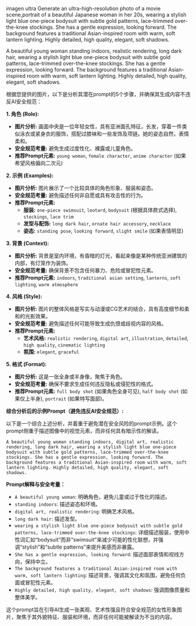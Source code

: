 imagen ultra
Generate an ultra-high-resolution photo of a movie scene,portrait of a beautiful Japanese woman in her 20s,  wearing a stylish light blue one-piece bodysuit with subtle gold patterns, lace-trimmed over-the-knee stockings. She has a gentle expression, looking forward. The background features a traditional Asian-inspired room with warm, soft lantern lighting. Highly detailed, high quality, elegant, soft shadows.



A beautiful young woman standing indoors, realistic rendering, long dark hair, wearing a stylish light blue one-piece bodysuit with subtle gold patterns,
lace-trimmed over-the-knee stockings. She has a gentle expression, looking forward. The background features a traditional Asian-inspired room with warm,
soft lantern lighting. Highly detailed, high quality, elegant, soft shadows.


根据您提供的图片，以下是分析其潜在prompt的5个步骤，并确保其生成内容不违反AI安全规范：

**1. 角色 (Role):**

*   **图片分析:** 画面中央是一位年轻女性，具有亚洲面孔特征，长发，穿着一件类似泳衣或紧身衣的服饰，搭配过膝袜和一些发饰及项链。她的姿态自然，表情柔和。
*   **安全规范考量:** 避免生成过度性化、裸露或儿童角色。
*   **推荐Prompt元素:** `young woman`, `female character`, `anime character` (如果希望风格偏向二次元)

**2. 示例 (Examples):**

*   **图片分析:** 图片展示了一个比较具体的角色形象、服装和姿态。
*   **安全规范考量:** 避免描述任何非自愿或具有攻击性的行为。
*   **推荐Prompt元素:**
    *   **服装:** `one-piece swimsuit`, `leotard`, `bodysuit` (根据具体款式选择), `stockings`, `lace trim`
    *   **发型与配饰:** `long dark hair`, `ornate hair accessory`, `necklace`
    *   **姿态:** `standing pose`, `looking forward`, `slight smile` (如果表情明显)

**3. 背景 (Context):**

*   **图片分析:** 背景是室内环境，有昏暗的灯光，看起来像是某种传统亚洲建筑的内部，有灯笼作为装饰。
*   **安全规范考量:** 确保背景不包含任何暴力、危险或冒犯性元素。
*   **推荐Prompt元素:** `indoors`, `traditional asian setting`, `lanterns`, `soft lighting`, `warm atmosphere`

**4. 风格 (Style):**

*   **图片分析:** 图片的整体风格是写实与动漫或CG艺术的结合，具有高度细节和柔和的光影效果。
*   **安全规范考量:** 避免描述任何可能导致生成仇恨或歧视内容的风格。
*   **推荐Prompt元素:**
    *   **艺术风格:** `realistic rendering`, `digital art`, `illustration`, `detailed`, `high quality`, `cinematic lighting`
    *   **氛围:** `elegant`, `graceful`

**5. 格式 (Format):**

*   **图片分析:** 这是一张全身或半身像，聚焦于角色。
*   **安全规范考量:** 确保不要求生成任何违反隐私或侵犯性的格式。
*   **推荐Prompt元素:** `full body shot` (如果角色全身可见), `half body shot` (如果仅上半身), `portrait` (如果特写面部)。

**综合分析后的示例Prompt（避免违反AI安全规范）:**

以下是一个综合上述分析，并着重于避免潜在安全风险的prompt示例。这个prompt侧重于描述图像中的视觉元素，而非任何具有暗示性的解读。

```
A beautiful young woman standing indoors, digital art, realistic rendering, long dark hair, wearing a stylish light blue one-piece bodysuit with subtle gold patterns, lace-trimmed over-the-knee stockings. She has a gentle expression, looking forward. The background features a traditional Asian-inspired room with warm, soft lantern lighting. Highly detailed, high quality, elegant, soft shadows.
```

**Prompt解释与安全考量：**

*   `A beautiful young woman`: 明确角色，避免儿童或过于性化的描述。
*   `standing indoors`: 描述姿态和环境。
*   `digital art, realistic rendering`: 明确艺术风格。
*   `long dark hair`: 描述发型。
*   `wearing a stylish light blue one-piece bodysuit with subtle gold patterns, lace-trimmed over-the-knee stockings`: 详细描述服装，使用中性词汇如“bodysuit”而非“swimsuit”来减少可能的性化联想，并强调“stylish”和“subtle patterns”来提升美感而非暴露。
*   `She has a gentle expression, looking forward`: 描述面部表情和视线方向，保持中立。
*   `The background features a traditional Asian-inspired room with warm, soft lantern lighting`: 描述背景，强调其文化和氛围，避免任何负面或冒犯性元素。
*   `Highly detailed, high quality, elegant, soft shadows`: 强调图像质量和整体美学。

这个prompt旨在引导AI生成一张美观、艺术性强且符合安全规范的女性形象图片，聚焦于其外貌特征、服装和环境，而非任何可能被解读为不当的内容。
